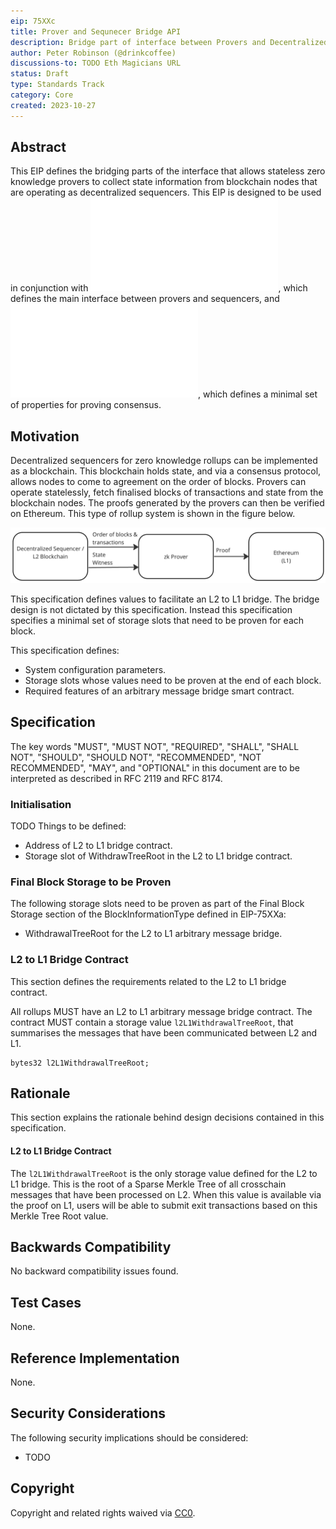 ```yaml
---
eip: 75XXc
title: Prover and Sequnecer Bridge API
description: Bridge part of interface between Provers and Decentralized Sequencer Blockchain Clients
author: Peter Robinson (@drinkcoffee)
discussions-to: TODO Eth Magicians URL
status: Draft
type: Standards Track
category: Core
created: 2023-10-27
---
```



## Abstract

This EIP defines the bridging parts of the interface that allows stateless zero knowledge provers to collect state information from blockchain nodes that are operating as decentralized sequencers. This EIP is designed to be used in conjunction with ![EIP-75XXa](./eip-75XXa.md), which defines the main interface between provers and sequencers, and ![EIP-75XXb](./eip-75XXb.md), which defines a minimal set of properties for proving consensus.


## Motivation

Decentralized sequencers for zero knowledge rollups can be implemented as a blockchain. This blockchain holds state, and via a consensus protocol, allows nodes to come to agreement on the order of blocks. Provers can operate statelessly, fetch finalised blocks of transactions and state from the blockchain nodes. The proofs generated by the provers can then be verified on Ethereum. This type of rollup system is shown in the figure below.

![Decentralized Sequencer Architecture](../assets/eip-75XX/architecture.png)

This specification defines values to facilitate an L2 to L1 bridge. The bridge design is not dictated by this specification. Instead this specification specifies a minimal set of storage slots that need to be proven for each block. 

This specification defines:

* System configuration parameters.
* Storage slots whose values need to be proven at the end of each block.
* Required features of an arbitrary message bridge smart contract.




## Specification

The key words "MUST", "MUST NOT", "REQUIRED", "SHALL", "SHALL NOT", "SHOULD", "SHOULD NOT", "RECOMMENDED", "NOT RECOMMENDED", "MAY", and "OPTIONAL" in this document are to be interpreted as described in RFC 2119 and RFC 8174.

### Initialisation

TODO Things to be defined:

* Address of L2 to L1 bridge contract.
* Storage slot of WithdrawTreeRoot in the L2 to L1 bridge contract.


### Final Block Storage to be Proven

The following storage slots need to be proven as part of the Final Block Storage section of the BlockInformationType defined in EIP-75XXa:

* WithdrawalTreeRoot for the L2 to L1 arbitrary message bridge.


### L2 to L1 Bridge Contract

This section defines the requirements related to the L2 to L1 bridge contract.

All rollups MUST have an L2 to L1 arbitrary message bridge contract. The contract MUST contain a storage value ```l2L1WithdrawalTreeRoot```, that summarises the messages that have been communicated between L2 and L1.

```solidity
bytes32 l2L1WithdrawalTreeRoot;
```

## Rationale

This section explains the rationale behind design decisions contained in this specification.

#### L2 to L1 Bridge Contract

The ```l2L1WithdrawalTreeRoot``` is the only storage value defined for the L2 to L1 bridge. This is the root of a Sparse Merkle Tree of all crosschain messages that have been processed on L2. When this value is available via the proof on L1, users will be able to submit exit transactions based on this Merkle Tree Root value. 


## Backwards Compatibility

No backward compatibility issues found.

## Test Cases

None.

## Reference Implementation

None.


## Security Considerations

The following security implications should be considered:

* TODO

## Copyright

Copyright and related rights waived via [CC0](../LICENSE.md).
